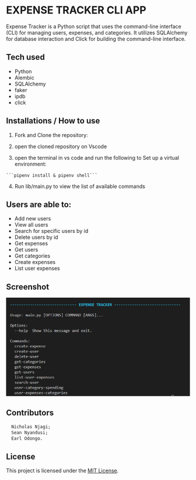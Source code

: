 # EXPENSE TRACKER CLI APP

Expense Tracker is a Python script that uses the command-line interface (CLI) for managing users, expenses, and categories. It utilizes SQLAlchemy for database interaction and Click for building the command-line interface.

## Tech used
- Python
- Alembic
- SQLAlchemy
- faker
- ipdb
- click

## Installations / How to use

   1. Fork and Clone the repository: 

   2. open the cloned repository on Vscode

   3.  open the terminal in vs code and run the following to Set up a virtual environment: 

    ```pipenv install & pipenv shell```

   4. Run lib/main.py to view the list of available commands 


##  Users are able to:
   - Add new users 
   - View all users
   - Search for specific users by id
   - Delete users by id 
   - Get expenses
   - Get users
   - Get categories
   - Create expenses
   - List user expenses

## Screenshot
![screenshot](expense_tracker.png)

   
    
## Contributors
      
      Nicholas Njagi;
      Sean Nyandusi;
      Earl Odongo.
      
## License

This project is licensed under the [MIT License](./LICENSE).
